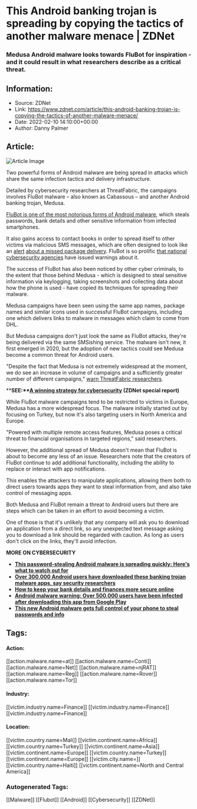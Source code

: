 # This Android banking trojan is spreading by copying the tactics of another malware menace | ZDNet
### Medusa Android malware looks towards FluBot for inspiration - and it could result in what researchers describe as a critical threat.

## Information:
+ Source: ZDNet
+ Link: https://www.zdnet.com/article/this-android-banking-trojan-is-copying-the-tactics-of-another-malware-menace/
+ Date: 2022-02-10 14:10:00+00:00
+ Author: Danny Palmer


## Article:
![Article Image](https://www.zdnet.com/a/img/resize/1ab102f1232d1d9c1b3f365eb20d846a19d7e144/2020/09/24/165bfe7b-df67-48b2-bd03-21b60e4db339/istock-worried-woman-using-a-smartphone.jpg?width=770&height=578&fit=crop&auto=webp)

Two powerful forms of Android malware are being spread in attacks which share the same infection tactics and delivery infrastructure.

Detailed by cybersecurity researchers at ThreatFabric, the campaigns involves FluBot malware – also known as Cabassous – and another Android banking trojan, Medusa.

[FluBot is one of the most notorious forms of Android malware](https://www.zdnet.com/article/this-password-stealing-android-malware-is-spreading-quickly-heres-watch-to-watch-out-for/), which steals passwords, bank details and other sensitive information from infected smartphones. 

It also gains access to contact books in order to spread itself to other victims via malicious SMS messages, which are often designed to look like an [alert](https://www.zdnet.com/article/android-security-this-fake-message-about-a-missed-delivery-leads-to-data-stealing-malware/) [about a missed package delivery](https://www.zdnet.com/article/android-security-this-fake-message-about-a-missed-delivery-leads-to-data-stealing-malware/). FluBot is so prolific [that national cybersecurity agencies](https://www.zdnet.com/article/password-stealing-android-malware-tricks-you-into-downloading-it-by-claiming-your-phone-is-already-infected/) have issued warnings about it. 

The success of FluBot has also been noticed by other cyber criminals, to the extent that those behind Medusa - which is designed to steal sensitive information via keylogging, taking screenshots and collecting data about how the phone is used - have copied its techniques for spreading their malware.

Medusa campaigns have been seen using the same app names, package names and similar icons used in successful FluBot campaigns, including one which delivers links to malware in messages which claim to come from DHL. 

But Medusa campaigns don't just look the same as FluBot attacks, they're being delivered via the same SMSishing service. The malware isn't new, it first emerged in 2020, but the adoption of new tactics could see Medusa become a common threat for Android users.






"Despite the fact that Medusa is not extremely widespread at the moment, we do see an increase in volume of campaigns and a sufficiently greater number of different campaigns," [warn ThreatFabric researchers](https://www.threatfabric.com/blogs/partners-in-crime-medusa-cabassous.html). 

****SEE:**[**A winning strategy for cybersecurity**](http://www.zdnet.com/topic/a-winning-strategy-for-cybersecurity/#link=%7B%22role%22:%22standard%22,%22href%22:%22http://www.zdnet.com/topic/a-winning-strategy-for-cybersecurity/%22,%22target%22:%22_blank%22,%22absolute%22:%22%22,%22linkText%22:%22%3Cstrong%3EA%20winning%20strategy%20for%20cybersecurity%3C/strong%3E%22%7D) **(ZDNet special report)****

While FluBot malware campaigns tend to be restricted to victims in Europe, Medusa has a more widespread focus. The malware initially started out by focusing on Turkey, but now it's also targeting users in North America and Europe.

"Powered with multiple remote access features, Medusa poses a critical threat to financial organisations in targeted regions," said researchers.

However, the additional spread of Medusa doesn't mean that FluBot is about to become any less of an issue. Researchers note that the creators of FluBot continue to add additional functionality, including the ability to replace or interact with app notifications. 

This enables the attackers to manipulate applications, allowing them both to direct users towards apps they want to steal information from, and also take control of messaging apps.

Both Medusa and FluBot remain a threat to Android users but there are steps which can be taken in an effort to avoid becoming a victim. 

One of those is that it's unlikely that any company will ask you to download an application from a direct link, so any unexpected text message asking you to download a link should be regarded with caution. As long as users don't click on the links, they'll avoid infection.

**MORE ON CYBERSECURITY**

* [**This password-stealing Android malware is spreading quickly: Here's what to watch out for**](https://www.zdnet.com/article/this-password-stealing-android-malware-is-spreading-quickly-heres-watch-to-watch-out-for/)
* [**Over 300,000 Android users have downloaded these banking trojan malware apps, say security researchers**](https://www.zdnet.com/article/over-300000-android-users-have-downloaded-these-banking-trojan-malware-apps-say-security-researchers/)
* [**How to keep your bank details and finances more secure online**](https://www.zdnet.com/article/how-to-keep-your-bank-details-and-finances-more-secure-online/)
* [**Android malware warning: Over 500,000 users have been infected after downloading this app from Google Play**](https://www.zdnet.com/article/over-half-a-million-users-been-infected-with-joker-malware-after-downloading-this-android-app-from-google-play/)
* [**This new Android malware gets full control of your phone to steal passwords and info**](https://www.zdnet.com/article/this-new-android-malware-gets-full-control-of-your-phone-to-steal-passwords-and-info/)





## Tags:

#### Action:
[[action.malware.name=at]] [[action.malware.name=Conti]] [[action.malware.name=Net]] [[action.malware.name=njRAT]] [[action.malware.name=Reg]] [[action.malware.name=Rover]] [[action.malware.name=Tor]]

#### Industry:
[[victim.industry.name=Finance]] [[victim.industry.name=Finance]] [[victim.industry.name=Finance]]

#### Location:
[[victim.country.name=Mali]] [[victim.continent.name=Africa]] [[victim.country.name=Turkey]] [[victim.continent.name=Asia]] [[victim.continent.name=Europe]] [[victim.country.name=Turkey]] [[victim.continent.name=Europe]] [[victim.city.name=]] [[victim.country.name=Haiti]] [[victim.continent.name=North and Central America]]

### Autogenerated Tags:
[[Malware]] [[Flubot]] [[Android]] [[Cybersecurity]] [[ZDNet]]

